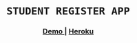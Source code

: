 <h1 align='center'><code>STUDENT REGISTER APP</code></h1>

<div align="center">
  <h3>
    <a href="">
      Demo
    </a>
     | 
    <a href="https://dj-proj-studentregisterapp.herokuapp.com/">
      Heroku
    </a>
  </h3>
</div>